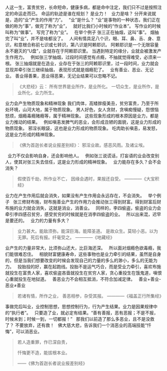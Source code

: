 人这一生，富贵贫穷，长命短命，健康多病，都是命中注定，我们只不过是按照注定的命运走而已。
命运的轨迹是谁在规划？
是业力！
&nbsp;
业力是啥？
分开来说就是，造的“业”产生的作用“力”。
&nbsp;
“业”是什么？
“业”是事物的一种状态，我们正在做的称为“事”，做完了称为“业”，
&nbsp;
就好比我们小时候的“作业本”。
写作业的时候叫称为“做事”。
写完了称为“业”。
&nbsp;
在举个例子
张三正在抽烟，这叫“事”。
烟抽完了叫“业”，并不是啥都没了。
&nbsp;
人间有情具足八个识，眼、耳、鼻、舌、身、意识，和意根合称前七识或七转识，第八识是阿赖耶识。
阿赖耶识是一个无限容量永不磨灭的“U盘”，业就存在于阿赖耶识里。
当遇到特定的缘分，业就会被激发产生作用力。
&nbsp;
例如张三学抽烟，过段时间感觉有点瘾，不抽就觉得难受，必须来一根。
张三抽烟就是在造业，业存在于张三的阿赖耶识里，过一段时间，业力就会显现并牵引张三继续抽烟，
表现形式就是烟瘾犯了。
&nbsp;
业有善业、恶业、无记业。
善业得善果，恶业得恶果，无记业结果可以忽略不记。

> 《大悲经》云：
> 所有世界是业所作，是业所化。
> 一切众生，是业所作，是业所化，业力所生。

业力会产生物质现象和精神现象
我们肉体，高矮胖瘦美丑，贫穷富贵，乃至于所处环境，山河大地，属于物质现象。
男人好色，女人贪财，贪嗔痴慢疑，怨恨恼怒烦，烟瘾毒瘾赌瘾等，属于精神现象。
这些现象形成的根本原因是业力，都是业力推动的结果。
&nbsp;
例如嗔恚发脾气的恶业，会形成丑陋的面貌，这是业力形成的物质现象。
邪淫长眼袋，这也是业力形成的物质现象。
吃肉助长嗔恚，易发怒，这是业力形成的精神现象。

> 《佛为首迦长者说业报差别经》：
> 邪淫业故。感恶风雨。及诸尘埃。

&nbsp;
业力不仅会影响自身，还会影响他人。
&nbsp;
例如张三说谎话，打妄语的业会改变别人，使其对张三失去信任，这是业力形成的精神现象。
&nbsp;
业力能存在多久？会不会消失？

> 假使百千劫，所作业不亡，
> 因缘会遇时，果报还自受。
> ————《大宝积经》

业力在产生作用后就会消失，如果没有产生作用会永远存在，不会消失。
&nbsp;
举个例子
&nbsp;
张三修财布施，财布施善业产生的作用力会推动张三得到财富。得到财富后财布施的业力就会消失，这就是消业，消善业。
&nbsp;
同样的，李四偷盗，偷盗的业力会牵引李四感召贫穷，感受贫穷的时候就是在消李四偷盗的业。
&nbsp;
所以出来混，迟早是要还的。
&nbsp;
业力的力量有多大？

> 业力甚大。能敌须弥。能深巨海。能障圣道。
> 是故众生。莫轻小恶。以为无罪。死后有报。纤毫受之。
> ————《地藏经》

业产生的力量非常大，比须弥山还大，比巨海还深。
&nbsp;
所以面对烟瘾色欲毒瘾，我们能很难忍住。
&nbsp;
相貌财富健康寿命，这些事物也是业力牵引的结果，虽然是自身的，但是当我们想要改变的时候会发现自己的力量的多么的渺小，多么的无能为力。
&nbsp;
投胎投的好，赢在起跑线。投胎不是运气巧合，而是受业力牵引，喜欢布施就投生在富贵人家，喜欢偷盗吝啬就投生在贫穷人家，贪心重投生在饿鬼道，嗔恨心重就投生在地狱道。
&nbsp;
善恶业力不会相互抵消，不符合加减定律。
&nbsp;
善业+善业-恶业≠善业

> 若诸有情，所作之业，
> 善恶相参，杂受其报。
> ————《福盖正行所集经》

事做完后叫业，业控制思想，思想控制行为，行为产生结果。业力是因果规律中的“执行者”。
&nbsp;
只要造了业，就必定有结果。“善有善报，恶有恶报；不是不报，时候未到；时候一到，一切都报！”
&nbsp;
那我们以前造了那么多恶业，且不是没救了？
不要放弃，还有救！
&nbsp;
佛大慈大悲，告诉我们一个消恶业的高端技能“忏悔”，可以消恶业。

> 若人造重罪，作已深自责，
> 
> 忏悔更不造，能拔根本业。
> 
> ——《佛为首迦长者说业报差别经》
